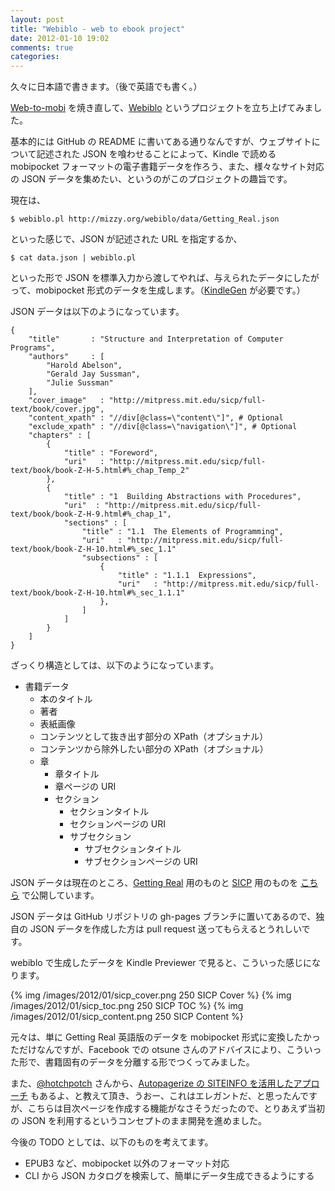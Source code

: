 ```yaml
---
layout: post
title: "Webiblo - web to ebook project"
date: 2012-01-10 19:02
comments: true
categories: 
---
```


久々に日本語で書きます。（後で英語でも書く。）

[Web-to-mobi](/blog/2012/01/09/web-to-mobi-a-script-for-converting-web-sites-to-mobipocket-format/) を焼き直して、[Webiblo](https://github.com/mizzy/webiblo) というプロジェクトを立ち上げてみました。

基本的には GitHub の README に書いてある通りなんですが、ウェブサイトについて記述された JSON を喰わせることによって、Kindle で読める mobipocket フォーマットの電子書籍データを作ろう、また、様々なサイト対応の JSON データを集めたい、というのがこのプロジェクトの趣旨です。

現在は、

    $ webiblo.pl http://mizzy.org/webiblo/data/Getting_Real.json

といった感じで、JSON が記述された URL を指定するか、

    $ cat data.json | webiblo.pl

といった形で JSON を標準入力から渡してやれば、与えられたデータにしたがって、mobipocket 形式のデータを生成します。（[KindleGen](http://www.amazon.com/gp/feature.html?docId=1000234621) が必要です。）

JSON データは以下のようになっています。

    {
        "title"       : "Structure and Interpretation of Computer Programs",
        "authors"     : [
            "Harold Abelson",
            "Gerald Jay Sussman",
            "Julie Sussman"
        ],
        "cover_image"   : "http://mitpress.mit.edu/sicp/full-text/book/cover.jpg",
        "content_xpath" : "//div[@class=\"content\"]", # Optional
        "exclude_xpath" : "//div[@class=\"navigation\"]", # Optional
        "chapters" : [
            {
                "title" : "Foreword",
                "uri"   : "http://mitpress.mit.edu/sicp/full-text/book/book-Z-H-5.html#%_chap_Temp_2"
            },
            {
                "title" : "1  Building Abstractions with Procedures",
                "uri"  : "http://mitpress.mit.edu/sicp/full-text/book/book-Z-H-9.html#%_chap_1",
                "sections" : [
                    "title" : "1.1  The Elements of Programming",
                    "uri"   : "http://mitpress.mit.edu/sicp/full-text/book/book-Z-H-10.html#%_sec_1.1"
                    "subsections" : [
                        {
                            "title" : "1.1.1  Expressions",
                            "uri"   : "http://mitpress.mit.edu/sicp/full-text/book/book-Z-H-10.html#%_sec_1.1.1"
                        },
                    ]
                ]
            }
        ]
    }

ざっくり構造としては、以下のようになっています。

 * 書籍データ
   * 本のタイトル
   * 著者
   * 表紙画像
   * コンテンツとして抜き出す部分の XPath（オプショナル）
   * コンテンツから除外したい部分の XPath（オプショナル）
   * 章
     * 章タイトル
     * 章ページの URI
     * セクション
       * セクションタイトル
       * セクションページの URI
       * サブセクション
         * サブセクションタイトル
         * サブセクションページの URI


JSON データは現在のところ、[Getting Real](http://gettingreal.37signals.com/toc.php) 用のものと [SICP](http://mitpress.mit.edu/sicp/full-text/book/book.html) 用のものを [こちら](http://mizzy.org/webiblo/) で公開しています。

JSON データは GitHub リポジトリの gh-pages ブランチに置いてあるので、独自の JSON データを作成した方は pull request 送ってもらえるとうれしいです。

webiblo で生成したデータを Kindle Previewer で見ると、こういった感じになります。

{% img /images/2012/01/sicp_cover.png 250 SICP Cover %}
{% img /images/2012/01/sicp_toc.png 250 SICP TOC %}
{% img /images/2012/01/sicp_content.png 250 SICP Content %}

元々は、単に Getting Real 英語版のデータを mobipocket 形式に変換したかっただけなんですが、Facebook での otsune さんのアドバイスにより、こういった形で、書籍固有のデータを分離する形でつくってみました。

また、[@hotchpotch](http://twitter.com/hotchpotch) さんから、[Autopagerize の SITEINFO を活用したアプローチ](http://subtech.g.hatena.ne.jp/motemen/20110915/1316088362) もあるよ、と教えて頂き、うおー、これはエレガントだ、と思ったんですが、こちらは目次ページを作成する機能がなさそうだったので、とりあえず当初の JSON を利用するというコンセプトのまま開発を進めました。

今後の TODO としては、以下のものを考えてます。

 * EPUB3 など、mobipocket 以外のフォーマット対応
 * CLI から JSON カタログを検索して、簡単にデータ生成できるようにする
